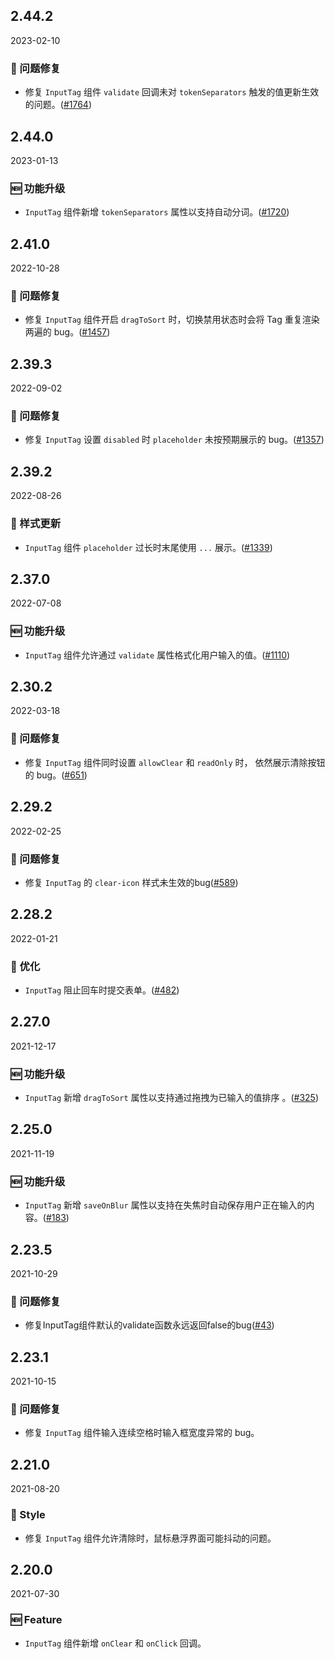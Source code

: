 ## 2.44.2

2023-02-10

### 🐛 问题修复

- 修复 `InputTag` 组件 `validate` 回调未对 `tokenSeparators` 触发的值更新生效的问题。([#1764](https://github.com/arco-design/arco-design/pull/1764))

## 2.44.0

2023-01-13

### 🆕 功能升级

- `InputTag` 组件新增 `tokenSeparators` 属性以支持自动分词。([#1720](https://github.com/arco-design/arco-design/pull/1720))

## 2.41.0

2022-10-28

### 🐛 问题修复

- 修复 `InputTag` 组件开启 `dragToSort` 时，切换禁用状态时会将 Tag 重复渲染两遍的 bug。([#1457](https://github.com/arco-design/arco-design/pull/1457))

## 2.39.3

2022-09-02

### 🐛 问题修复

- 修复 `InputTag` 设置 `disabled` 时 `placeholder` 未按预期展示的 bug。([#1357](https://github.com/arco-design/arco-design/pull/1357))

## 2.39.2

2022-08-26

### 💅 样式更新

- `InputTag` 组件 `placeholder` 过长时末尾使用 `...` 展示。([#1339](https://github.com/arco-design/arco-design/pull/1339))

## 2.37.0

2022-07-08

### 🆕 功能升级

- `InputTag` 组件允许通过 `validate` 属性格式化用户输入的值。([#1110](https://github.com/arco-design/arco-design/pull/1110))

## 2.30.2

2022-03-18

### 🐛 问题修复

- 修复 `InputTag` 组件同时设置 `allowClear` 和 `readOnly` 时， 依然展示清除按钮的 bug。([#651](https://github.com/arco-design/arco-design/pull/651))

## 2.29.2

2022-02-25

### 🐛 问题修复

- 修复 `InputTag` 的 `clear-icon` 样式未生效的bug([#589](https://github.com/arco-design/arco-design/pull/589))

## 2.28.2

2022-01-21

### 💎 优化

- `InputTag` 阻止回车时提交表单。([#482](https://github.com/arco-design/arco-design/pull/482))

## 2.27.0

2021-12-17

### 🆕 功能升级

- `InputTag` 新增 `dragToSort` 属性以支持通过拖拽为已输入的值排序 。([#325](https://github.com/arco-design/arco-design/pull/325))

## 2.25.0

2021-11-19

### 🆕 功能升级

- `InputTag` 新增 `saveOnBlur` 属性以支持在失焦时自动保存用户正在输入的内容。([#183](https://github.com/arco-design/arco-design/pull/183))

## 2.23.5

2021-10-29

### 🐛 问题修复

- 修复InputTag组件默认的validate函数永远返回false的bug([#43](https://github.com/arco-design/arco-design/pull/43))

## 2.23.1

2021-10-15

### 🐛 问题修复

- 修复 `InputTag` 组件输入连续空格时输入框宽度异常的 bug。

## 2.21.0

2021-08-20

### 💅 Style

- 修复 `InputTag` 组件允许清除时，鼠标悬浮界面可能抖动的问题。

## 2.20.0

2021-07-30

### 🆕 Feature

- `InputTag` 组件新增 `onClear` 和 `onClick` 回调。



